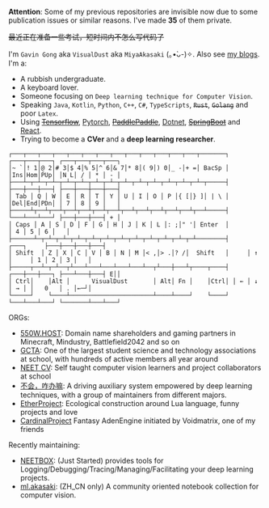 **Attention**: Some of my previous repositories are invisible now due to some publication issues or similar reasons. I've made __35__ of them private.

~~最近正在准备一些考试，短时间内不怎么写代码了~~

I'm `Gavin Gong` aka `VisualDust` aka `MiyaAkasaki` (｡•̀ᴗ-)✧. Also see [my blogs](https://gavin.gong.host). I'm a:  
- A rubbish undergraduate.  
- A keyboard lover.
- Someone focusing on `Deep learning technique for Computer Vision`.  
- Speaking `Java`, `Kotlin`, `Python`, `C++`, `C#`, `TypeScripts`, ~~`Rust`~~, ~~`Golang`~~ and poor `Latex`.
- Using ~~[Tensorflow](https://www.tensorflow.org/)~~, [Pytorch](https://pytorch.org/), ~~[PaddlePaddle](https://www.paddlepaddle.org)~~, [Dotnet](https://dotnet.microsoft.com/), ~~[SpringBoot](https://spring.io/projects/spring-boot)~~ and [React](https://github.com/facebook/react).  
- Trying to become a __CVer__ and a __deep learning researcher__. 

```
┌───┬───┬───┬───┬───┬───┬───┬───┬───┬───┬───┬───┬───┬───────┐ ┌───┬───┬───┐ ┌───┬───┬───┬───┐
│~ `│! 1│@ 2│# 3│$ 4│% 5│^ 6│& 7│* 8│( 9│) 0│_ -│+ =│ BacSp │ │Ins│Hom│PUp│ │N L│ / │ * │ - │
├───┴─┬─┴─┬─┴─┬─┴─┬─┴─┬─┴─┬─┴─┬─┴─┬─┴─┬─┴─┬─┴─┬─┴─┬─┴─┬─────┤ ├───┼───┼───┤ ├───┼───┼───┼───┤
│ Tab │ Q │ W │ E │ R │ T │ Y │ U │ I │ O │ P │{ [│} ]│ | \ │ │Del│End│PDn│ │ 7 │ 8 │ 9 │   │
├─────┴┬──┴┬──┴┬──┴┬──┴┬──┴┬──┴┬──┴┬──┴┬──┴┬──┴┬──┴┬──┴─────┤ └───┴───┴───┘ ├───┼───┼───┤ + │
│ Caps │ A │ S │ D │ F │ G │ H │ J │ K │ L │: ;│" '│ Enter  │               │ 4 │ 5 │ 6 │   │
├──────┴─┬─┴─┬─┴─┬─┴─┬─┴─┬─┴─┬─┴─┬─┴─┬─┴─┬─┴─┬─┴─┬─┴────────┤     ┌───┐     ├───┼───┼───┼───┤
│ Shift  │ Z │ X │ C │ V │ B │ N │ M │< ,│> .│? /│  Shift   │     │ ↑ │     │ 1 │ 2 │ 3 │   │
├─────┬──┴─┬─┴──┬┴───┴───┴───┴───┴───┴──┬┴───┼───┴┬────┬────┤ ┌───┼───┼───┐ ├───┴───┼───┤ E││
│ Ctrl│    │Alt │      VisualDust       │ Alt│ Fn │    │Ctrl│ │ ← │ ↓ │ → │ │   0   │ . │←─┘│
└─────┘    └────┴───────────────────────┴────┴────┘    └────┘ └───┴───┴───┘ └───────┴───┴───┘
```

ORGs:
- [550W.HOST](https://github.com/550W-HOST): Domain name shareholders and gaming partners in Minecraft, Mindustry, Battlefield2042 and so on
- [GCTA](https://github.com/sanyuankexie): One of the largest student science and technology associations at school, with hundreds of active members all year around
- [NEET CV](https://github.com/neet-cv): Self taught computer vision learners and project collaborators at school
- [不会，咋办嘛](https://github.com/akasaki-is-a-rubbish): A driving auxiliary system empowered by deep learning techniques, with a group of maintainers from different majors.
- [EtherProject](https://github.com/EtherProject): Ecological construction around Lua language, funny projects and love
- [CardinalProject](https://github.com/cardinaldevgroup) Fantasy AdenEngine initiated by Voidmatrix, one of my friends

Recently maintaining:
- [NEETBOX](https://github.com/visualDust/neetbox): (Just Started) provides tools for Logging/Debugging/Tracing/Managing/Facilitating your deep learning projects.
- [ml.akasaki](https://ml.akasaki.space): (ZH_CN only) A community oriented notebook collection for computer vision.

